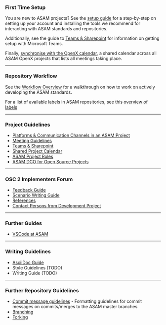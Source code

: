 


### First Time Setup

You are new to ASAM projects? See the [setup guide](/docs/general_guidelines/Setup-Guide) for a step-by-step on setting up your account and installing the tools we recommend for interacting with ASAM standards and repositories.

Additionally, see the guide to [Teams & Sharepoint](/docs/general_guidelines/Microsoft-Teams-and-Sharepoint) for information on getting setup with Microsoft Teams.

Finally, [synchronise with the OpenX calendar](/docs/general_guidelines/Shared-OpenX-Calendar), a shared calendar across all ASAM OpenX projects that lists all meetings taking place.

---
### Repository Workflow
See the [Workflow Overview](/docs/general_guidelines/Workflow) for a walkthrough on how to work on actively developing the ASAM standards.

For a list of available labels in ASAM repositories, see this [overview of labels](/docs/git/ASAM-Issue-and-MR-Labels)

---
### Project Guidelines
  - [Platforms & Communication Channels in an ASAM Project](/docs/general_guidelines/Meeting-Guidelines)
  - [Meeting Guidelines](/docs/general_guidelines/Meeting-Guidelines)
  - [Teams & Sharepoint](/docs/general_guidelines/Microsoft-Teams-and-Sharepoint)
  - [Shared Project Calendar](/docs/general_guidelines/Shared-OpenX-Calendar)
  - [ASAM Project Roles](/docs/general_guidelines/ASAM-Project-Roles)
  - [ASAM DCO for Open Source Projects](/docs/general_guidelines/ASAM-DCO)
  
---
### OSC 2 Implementers Forum

  - [Feedback Guide](/docs/implementers-forum/Feedback-Guide)
  - [Scenario Writing Guide](/docs/implementers-forum/Scenario-Writers-Guide)
  - [References](https://code.asam.net/simulation/standard/openscenario-2.0/-/wikis/References)
  - [Contact Persons from Development Project](https://code.asam.net/simulation/standard/openscenario-2.0/-/wikis/Contact-Persons-from-OSC2-Development-Project)

---
### Further Guides
  - [VSCode at ASAM](/docs/other-guides/VSCode-Guide)
---
### Writing Guidelines
  - [AsciiDoc Guide](/docs/writing_guidelines/Asciidoc-Guide) 
  - Style Guidelines (TODO)
  - Writing Guide (TODO)

---

### Further Repository Guidelines
- [Commit message guidelines](/docs/git/Commit-Guidelines) - Formatting guidelines for commit messages on commits/merges to the ASAM master branches
- [Branching](/docs/git/Branching)
- [Forking](/docs/git/Forking)

